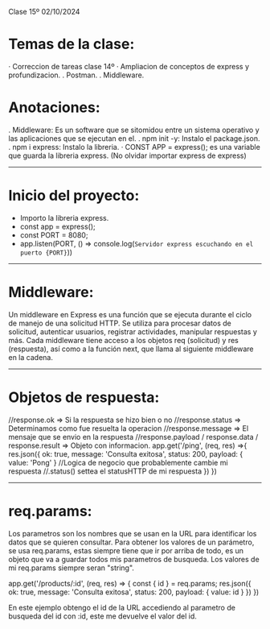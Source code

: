 Clase 15º 02/10/2024

# Temas de la clase:
· Correccion de tareas clase 14º
· Ampliacion de conceptos de express y profundizacion.
. Postman.
. Middleware.



# Anotaciones:
. Middleware: Es un software que se sitomidou entre un sistema operativo y las aplicaciones que se ejecutan en el.
. npm init -y: Instalo el package.json.
. npm i express: Instalo la libreria.
· CONST APP = express(); es una variable que guarda la libreria express. (No olvidar importar express de express)

_______________________________________________________________________________________________________________________________________________

# Inicio del proyecto:
- Importo la libreria express.
- const app = express();
- const PORT = 8080;
- app.listen(PORT, () => console.log(`Servidor express escuchando en el puerto {PORT}`))

_______________________________________________________________________________________________________________________________________________

# Middleware:
Un middleware en Express es una función que se ejecuta durante el ciclo de manejo de una solicitud HTTP.
 Se utiliza para procesar datos de solicitud, autenticar usuarios, registrar actividades, manipular respuestas y más. 
 Cada middleware tiene acceso a los objetos req (solicitud) y res (respuesta), así como a la función next, que llama al siguiente middleware
en la cadena.

_______________________________________________________________________________________________________________________________________________

# Objetos de respuesta:

//response.ok => Si la respuesta se hizo bien o no
//response.status => Determinamos como fue resuelta la operacion
//response.message => El mensaje que se envio en la respuesta
//response.payload / response.data / response.result  => Objeto con informacion.
app.get('/ping', (req, res) =>{
    res.json({
        ok: true,
        message: 'Consulta exitosa',
        status: 200,
        payload: {
            value: 'Pong'
        }
        //Logica de negocio que probablemente cambie mi respuesta
        //.status() settea el statusHTTP de mi respuesta
    })
})

_______________________________________________________________________________________________________________________________________________

# req.params:

Los parametros son los nombres que se usan en la URL para identificar los datos que se quieren consultar.
Para obtener los valores de un parámetro, se usa req.params, estas siempre tiene que ir por arriba de todo, es un objeto que va a guardar
todos mis parametros de busqueda. Los valores de mi req.params siempre seran "string".

app.get('/products/:id', (req, res) => {
    const { id } = req.params;
    res.json({
        ok: true,
        message: 'Consulta exitosa',
        status: 200,
        payload: {
            value: id
        }
    })
})

En este ejemplo obtengo el id de la URL accediendo al parametro de busqueda del id con :id, este me devuelve el valor del id.
